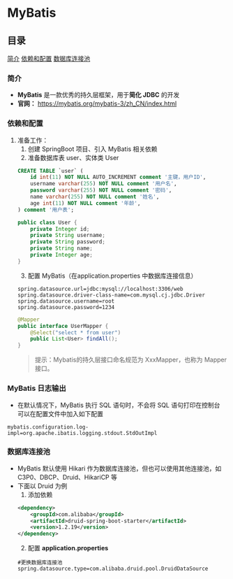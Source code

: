 # MyBatis
## 目录
[简介](#简介)
[依赖和配置](#依赖和配置)
[数据库连接池](#数据库连接池)

### 简介
* **MyBatis** 是一款优秀的持久层框架，用于**简化 JDBC** 的开发
* **官网：** https://mybatis.org/mybatis-3/zh_CN/index.html

### 依赖和配置
1. 准备工作：
    1. 创建 SpringBoot 项目、引入 MyBatis 相关依赖
    2. 准备数据库表 user、实体类 User
    ```sql
    CREATE TABLE `user` (
        id int(11) NOT NULL AUTO_INCREMENT comment '主键，用户ID',
        username varchar(255) NOT NULL comment '用户名',
        password varchar(255) NOT NULL comment '密码',
        name varchar(255) NOT NULL comment '姓名',
        age int(11) NOT NULL comment '年龄',
    ) comment '用户表';
    ```
    ```java
    public class User { 
        private Integer id;
        private String username;
        private String password;
        private String name;
        private Integer age;
    }
    ```
    3. 配置 MyBatis（在application.properties 中数据库连接信息）
    ```properties
    spring.datasource.url=jdbc:mysql://localhost:3306/web
    spring.datasource.driver-class-name=com.mysql.cj.jdbc.Driver
    spring.datasource.username=root
    spring.datasource.password=1234
    ```
    ```java
    @Mapper
    public interface UserMapper {
        @Select("select * from user")
        public List<User> findAll();
    }
    ```
    > 提示：Mybatis的持久层接口命名规范为 XxxMapper，也称为 Mapper 接口。

### MyBatis 日志输出
* 在默认情况下，MyBatis 执行 SQL 语句时，不会将 SQL 语句打印在控制台<br>可以在配置文件中加入如下配置
```properties
mybatis.configuration.log-impl=org.apache.ibatis.logging.stdout.StdOutImpl
```

### 数据库连接池
* MyBatis 默认使用 Hikari 作为数据库连接池，但也可以使用其他连接池，如 C3P0、DBCP、Druid、HikariCP 等
* 下面以 Druid 为例
    1. 添加依赖
    ```xml
    <dependency>
        <groupId>com.alibaba</groupId>
        <artifactId>druid-spring-boot-starter</artifactId>
        <version>1.2.19</version>
    </dependency>
    ```
    2. 配置 **application.properties**
    ```properties
    #更换数据库连接池
    spring.datasource.type=com.alibaba.druid.pool.DruidDataSource
    ```
